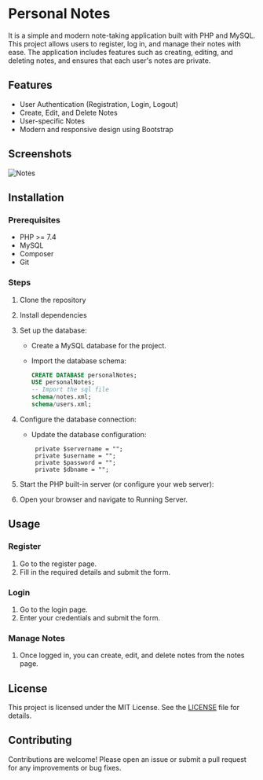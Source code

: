 # Personal Notes

It is a simple and modern note-taking application built with PHP and MySQL. This project allows users to register, log in, and manage their notes with ease. The application includes features such as creating, editing, and deleting notes, and ensures that each user's notes are private.

## Features

- User Authentication (Registration, Login, Logout)
- Create, Edit, and Delete Notes
- User-specific Notes
- Modern and responsive design using Bootstrap

## Screenshots

![Notes](notes.png)

## Installation

### Prerequisites

- PHP >= 7.4
- MySQL
- Composer
- Git

### Steps

1. Clone the repository

2. Install dependencies

3. Set up the database:

   - Create a MySQL database for the project.
   - Import the database schema:

     ```sql
     CREATE DATABASE personalNotes;
     USE personalNotes;
     -- Import the sql file
     schema/notes.xml;
     schema/users.xml;
     ```

4. Configure the database connection:

   - Update the database configuration:

     ```
      private $servername = "";
      private $username = "";
      private $password = "";
      private $dbname = "";
     ```

5. Start the PHP built-in server (or configure your web server):

6. Open your browser and navigate to Running Server.

## Usage

### Register

1. Go to the register page.
2. Fill in the required details and submit the form.

### Login

1. Go to the login page.
2. Enter your credentials and submit the form.

### Manage Notes

1. Once logged in, you can create, edit, and delete notes from the notes page.

## License

This project is licensed under the MIT License. See the [LICENSE](LICENSE) file for details.

## Contributing

Contributions are welcome! Please open an issue or submit a pull request for any improvements or bug fixes.

